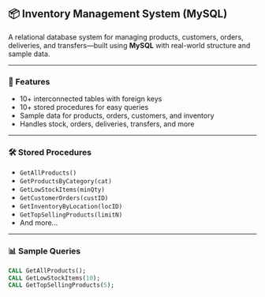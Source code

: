 ## 📦 Inventory Management System (MySQL)

A relational database system for managing products, customers, orders, deliveries, and transfers—built using **MySQL** with real-world structure and sample data.

---

### 📁 Features
- 10+ interconnected tables with foreign keys  
- 10+ stored procedures for easy queries  
- Sample data for products, orders, customers, and inventory  
- Handles stock, orders, deliveries, transfers, and more

---

### 🛠️ Stored Procedures
- `GetAllProducts()`  
- `GetProductsByCategory(cat)`  
- `GetLowStockItems(minQty)`  
- `GetCustomerOrders(custID)`  
- `GetInventoryByLocation(locID)`  
- `GetTopSellingProducts(limitN)`  
- And more...

---

### 📊 Sample Queries
```sql
CALL GetAllProducts();
CALL GetLowStockItems(10);
CALL GetTopSellingProducts(5);

